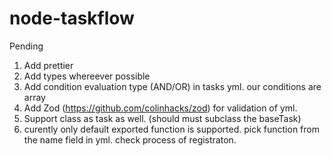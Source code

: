 # node-taskflow


Pending
1. Add prettier
2. Add types whereever possible
3. Add condition evaluation type (AND/OR) in tasks yml. our conditions are array
4. Add Zod (https://github.com/colinhacks/zod) for validation of yml.
5. Support class as task as well. (should must subclass the baseTask)
6. curently only default exported function is supported. pick function from the name field in yml. check process of registraton.